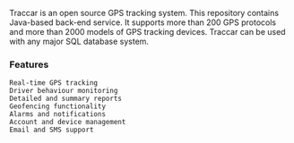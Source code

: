 Traccar is an open source GPS tracking system. This repository contains Java-based back-end service. It supports more than 200 GPS protocols and more than 2000 models of GPS tracking devices. Traccar can be used with any major SQL database system.

### Features

    Real-time GPS tracking
    Driver behaviour monitoring
    Detailed and summary reports
    Geofencing functionality
    Alarms and notifications
    Account and device management
    Email and SMS support
